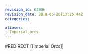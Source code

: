 ```yaml
---
revision_id: 63896
revision_date: 2018-05-26T13:26:44Z
categories:

aliases:
- Imperial_orcs
---
```


#REDIRECT [[Imperial Orcs]]